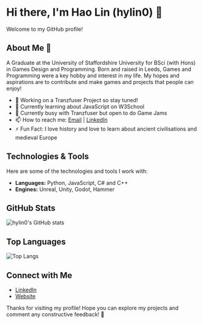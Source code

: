 # Hi there, I'm Hao Lin (hylin0) 👋

Welcome to my GitHub profile!

## About Me 👀
A Graduate at the University of Staffordshire University for BSci (with Hons) in Games Design and Programming. Born and raised in Leeds, Games and Programming were a key hobby and interest in my life. My hopes and aspirations are to contribute and make games and projects that people can enjoy!

- 🔭 Working on a Tranzfuser Project so stay tuned!
- 🌱 Currently learning about JavaScript on W3School
- 👯 Currently busy with Tranzfuser but open to do Game Jams
- 📫 How to reach me: [Email](mailto:haoyu.lin03@gmail.com) | [LinkedIn](https://www.linkedin.com/in/hao-lin-5706a7222/)
- ⚡ Fun Fact: I love history and love to learn about ancient civilisations and medieval Europe

## Technologies & Tools
Here are some of the technologies and tools I work with:

- **Languages:** Python, JavaScript, C# and C++
- **Engines:** Unreal, Unity, Godot, Hammer

## GitHub Stats
![hylin0's GitHub stats](https://github-readme-stats.vercel.app/api?username=hylin0&show_icons=true&theme=radical)

## Top Languages
![Top Langs](https://github-readme-stats.vercel.app/api/top-langs/?username=hylin0&layout=compact&theme=radical)

## Connect with Me
- [LinkedIn](https://www.linkedin.com/in/hao-lin-5706a7222/)
- [Website](https://sites.google.com/view/hylingames/home)

Thanks for visiting my profile! Hope you can explore my projects and comment any constructive feedback! 🌟
<!---
hylin0/hylin0 is a ✨ special ✨ repository because its `README.md` (this file) appears on your GitHub profile.
You can click the Preview link to take a look at your changes.
--->
